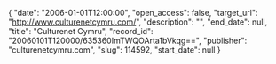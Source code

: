 {
  "date": "2006-01-01T12:00:00", 
  "open_access": false, 
  "target_url": "http://www.culturenetcymru.com/", 
  "description": "", 
  "end_date": null, 
  "title": "Culturenet Cymru", 
  "record_id": "20060101T120000/635360ImTWQOArta1bVkqg==", 
  "publisher": "culturenetcymru.com", 
  "slug": 114592, 
  "start_date": null
}

